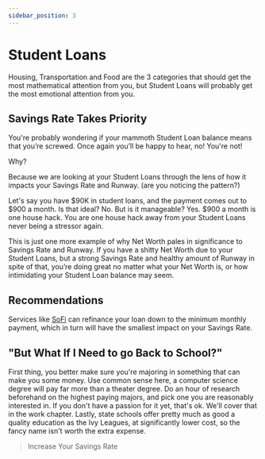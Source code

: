 ```yaml
---
sidebar_position: 3
---
```


# Student Loans

Housing, Transportation and Food are the 3 categories that should get the most mathematical attention from you, but Student Loans will probably get the most emotional attention from you. 

## Savings Rate Takes Priority

You're probably wondering if your mammoth Student Loan balance means that you’re screwed. Once again you’ll be happy to hear, no! You're not! 

Why? 

Because we are looking at your Student Loans through the lens of how it impacts your Savings Rate and Runway. (are you noticing the pattern?) 

Let's say you have $90K in student loans, and the payment comes out to $900 a month. Is that ideal? No. But is it manageable? Yes. $900 a month is one house hack. You are one house hack away from your Student Loans never being a stressor again. 

This is just one more example of why Net Worth pales in significance to Savings Rate and Runway. If you have a shitty Net Worth due to your Student Loans, but a strong Savings Rate and healthy amount of Runway in spite of that, you’re doing great no matter what your Net Worth is, or how intimidating your Student Loan balance may seem.

## Recommendations

Services like [SoFi](https://www.sofi.com/refinance-student-loan/) can refinance your loan down to the minimum monthly payment, which in turn will have the smallest impact on your Savings Rate.

## "But What If I Need to go Back to School?"

First thing, you better make sure you're majoring in something that can make you some money. Use common sense here, a computer science degree will pay far more than a theater degree. Do an hour of research beforehand on the highest paying majors, and pick one you are reasonably interested in. If you don't have a passion for it yet, that's ok. We'll cover that in the work chapter. Lastly, state schools offer pretty much as good a quality education as the Ivy Leagues, at significantly lower cost, so the fancy name isn't worth the extra expense. 

>Increase Your Savings Rate